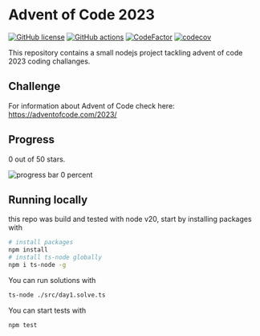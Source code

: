 # Advent of Code 2023

[![GitHub license](https://img.shields.io/badge/license-MIT-blue.svg)](https://github.com/cemusta/aoc-2023/blob/master/LICENSE)
[![GitHub actions](https://github.com/cemusta/aoc-2023/workflows/Node.js%20CI/badge.svg)](https://github.com/cemusta/aoc-2023/actions)
[![CodeFactor](https://www.codefactor.io/repository/github/cemusta/aoc-2023/badge)](https://www.codefactor.io/repository/github/cemusta/aoc-2023)
[![codecov](https://codecov.io/gh/cemusta/aoc-2023/branch/main/graph/badge.svg?token=V84jm3NSEZ)](https://codecov.io/gh/cemusta/aoc-2023)

This repository contains a small nodejs project tackling advent of code 2023 coding challanges.

## Challenge

For information about Advent of Code check here: <https://adventofcode.com/2023/>

## Progress

0 out of 50 stars.

![progress bar 0 percent](https://progress-bar.dev/0)

## Running locally

this repo was build and tested with node v20, start by installing packages with

```bash
# install packages
npm install
# install ts-node globally
npm i ts-node -g
```

You can run solutions with

```bash
ts-node ./src/day1.solve.ts
```

You can start tests with

```bash
npm test
```
